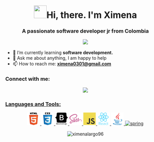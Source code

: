 <h1 align = "center" > <img src="https://media.giphy.com/media/hvRJCLFzcasrR4ia7z/giphy.gif" width="40" height="40">Hi, there. I'm Ximena</h1>

<h3 align="center">A passionate software developer jr from Colombia</h3>

<p align="center">
  <a href="https://github.com/XimenaLargo96">
    <img src="https://media.giphy.com/media/LMcB8XospGZO8UQq87/giphy.gif">
  </a>
  </p>

- 🌱 I’m currently learning **software development.**
- 💬 Ask me about anything, I am happy to help
- 📫 How to reach me: **ximena0301@gmail.com**


<h3 align="left">Connect with me:</h3>
<p align="center">
<a href="https://www.linkedin.com/in/ximena-largo/"><img src="https://img.shields.io/badge/linkedin-%230077B5.svg?style=for-the-badge&logo=linkedin&logoColor=white" height="40" />
</p>

<h3 align="left">Languages and Tools:</h3>
<div align="center">
<p> 

<a href="https://www.w3.org/html/" target="_blank" rel="noreferrer">
<img src="https://raw.githubusercontent.com/devicons/devicon/master/icons/html5/html5-original-wordmark.svg" alt="html5" width="40" height="40"/> 
</a> 
<a href="https://www.w3schools.com/css/" target="_blank" rel="noreferrer"> 
<img src="https://raw.githubusercontent.com/devicons/devicon/master/icons/css3/css3-original-wordmark.svg" alt="css3" width="40" height="40"/> 
</a>
<a href="https://getbootstrap.com" target="_blank" rel="noreferrer"> 
<img src="https://raw.githubusercontent.com/devicons/devicon/master/icons/bootstrap/bootstrap-plain-wordmark.svg" alt="bootstrap" width="40" height="40"/> 
</a> 
<a href="https://sass-lang.com" target="_blank" rel="noreferrer"> 
<img src="https://raw.githubusercontent.com/devicons/devicon/master/icons/sass/sass-original.svg" alt="sass" width="40" height="40"/> 
</a>
<a href="https://developer.mozilla.org/en-US/docs/Web/JavaScript" target="_blank" rel="noreferrer"> 
<img src="https://raw.githubusercontent.com/devicons/devicon/master/icons/javascript/javascript-original.svg" alt="javascript" width="40" height="40"/> 
</a> 
<a href="https://reactjs.org/" target="_blank" rel="noreferrer"> 
<img src="https://raw.githubusercontent.com/devicons/devicon/master/icons/react/react-original-wordmark.svg" alt="react" width="40" height="40"/> 
</a> 
<a href="https://www.java.com" target="_blank" rel="noreferrer"> <img src="https://raw.githubusercontent.com/devicons/devicon/master/icons/java/java-original.svg" alt="java" width="40" height="40"/> 
</a> 
<a href="https://spring.io/" target="_blank" rel="noreferrer"> 
<img src="https://www.vectorlogo.zone/logos/springio/springio-icon.svg" alt="spring" width="40" height="40"/> 
</a> 
</p>

<p>
<img align="center" src="https://github-readme-stats.vercel.app/api/top-langs?username=ximenalargo96&show_icons=true&locale=en&layout=compact" alt="ximenalargo96" />
</p>
</div>
